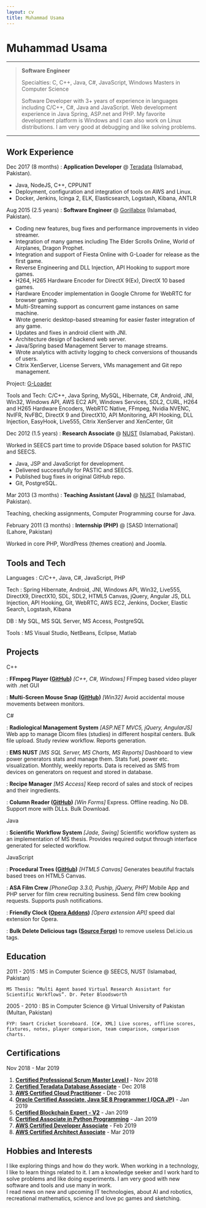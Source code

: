 ```yaml
---
layout: cv
title: Muhammad Usama
---
```


Muhammad Usama
=========================

----
>  **Software Engineer**
> 
>  Specialties: C, C++, Java, C#, JavaScript, Windows
>  Masters in Computer Science 
> 
> Software Developer with 3+ years of experience in languages including C/C++, C#, Java and JavaScript. Web development experience in Java Spring, ASP.net and PHP. My favorite development platform is Windows and I can also work on Linux distributions. I am very good at debugging and like solving problems.

----

Work Experience
--------------------

Dec 2017 
(8 months)
: **Application Developer** @ [Teradata](https://www.teradata.com/) (Islamabad, Pakistan).  
  
  - Java, NodeJS, C++, CPPUNIT
  -	Deployment, configuration and integration of tools on AWS and Linux. 
  -	Docker, Jenkins, Icinga 2, ELK, Elasticsearch, Logstash, Kibana, ANTLR


Aug 2015 
(2.5 years)
: **Software Engineer** @ [Gorillabox](https://www.gorillabox.net/) (Islamabad, Pakistan).  
  
  - Coding new features, bug fixes and performance improvements in video streamer.
  - Integration of many games including The Elder Scrolls Online, World of Airplanes, Dragon Prophet.
  - Integration and support of Fiesta Online with G-Loader for release as the first game.
  - Reverse Engineering and DLL Injection, API Hooking to support more games.
  - H264, H265 Hardware Encoder for DirectX 9(Ex), DirectX 10 based games.
  - Hardware Encoder implementation in Google Chrome for WebRTC for browser gaming.
  - Multi-Streaming support as concurrent game instances on same machine.
  - Wrote generic desktop-based streaming for easier faster integration of any game.
  - Updates and fixes in android client with JNI.
  - Architecture design of backend web server.
  - Java/Spring based Management Server to manage streams.
  - Wrote analytics with activity logging to check conversions of thousands of users.
  - Citrix XenServer, License Servers, VMs management and Git repo management.
  
  Project: [G-Loader](https://en.gamigo.com/corporate/gamigo-games/gorillabox-brings-its-successful-g-loader-technology-to-the-us-market-in-time-for-game-connection/)

  Tools and Tech: 
  C/C++, Java Spring, MySQL, Hibernate, C#, Android, JNI, Win32, Windows API, AWS EC2 API, Windows Services, SDL2, CURL, H264 and H265 Hardware Encoders, WebRTC Native, FFmpeg, Nvidia NVENC, NvIFR, NvFBC, DirectX 9 and DirectX10, API Monitoring, API Hooking, DLL Injection, EasyHook, Live555, Citrix XenServer and XenCenter, Git


Dec 2012 
(1.5 years)
: **Research Associate** @ [NUST](http://seecs.nust.edu.pk/) (Islamabad, Pakistan).

  Worked in SEECS part time to provide DSpace based solution for PASTIC and SEECS. 
  -  Java, JSP and JavaScript for development. 
  -  Delivered successfully for PASTIC and SEECS. 
  -  Published bug fixes in original GitHub repo. 
  -  Git, PostgreSQL.


Mar 2013 
(3 months)
: **Teaching Assistant (Java)** @ [NUST](http://seecs.nust.edu.pk/) (Islamabad, Pakistan).

  Teaching, checking assignments, Computer Programming course for Java. 
    

February 2011 
(3 months) 
: **Internship (PHP)** @ [SASD International] (Lahore, Pakistan)

  Worked in core PHP, WordPress (themes creation) and Joomla.


Tools and Tech
--------------

Languages
: C/C++, Java, C#, JavaScript, PHP 

Tech
: Spring Hibernate, Android, JNI, Windows API, Win32, Live555, DirectX9, DirectX10, SDL, SDL2, HTML5 Canvas, jQuery, Angular JS, DLL Injection, API Hooking, Git, WebRTC, AWS EC2, Jenkins, Docker, Elastic Search, Logstash, Kibana

DB
: My SQL, MS SQL Server, MS Access, PostgreSQL 

Tools
: MS Visual Studio, NetBeans, Eclipse, Matlab 
    

Projects
--------
C++ 

: **FFmpeg Player ([GitHub](https://github.com/SMUsamaShah/FFmpegCapturePlayer))** *[C++, C#, Windows]* FFmpeg based video player with .net GUI

: **Multi-Screen Mouse Snap ([GitHub](https://github.com/SMUsamaShah/WindowsMultiscreenMouseSnap))** *[Win32]* Avoid accidental mouse movements between monitors. 

C# 

: **Radiological Management System** *[ASP.NET MVC5, jQuery, AngularJS]* Web app to manage Dicom files (studies) in different hospital centers. Bulk file upload. Study review workflow. Reports generation.

: **EMS NUST** *[MS SQL Server, MS Charts, MS Reports]* Dashboard to view power generators stats and manage them. Stats fuel, power etc. visualization. Monthly, weekly reports. Data is received as SMS from devices on generators on request and stored in database. 

: **Recipe Manager**  *[MS Access]* Keep record of sales and stock of recipes and their ingredients. 

: **Column Reader ([GitHub](https://github.com/SMUsamaShah/UrduColumnsReader))** *[Win Forms]* Express. Offline reading. No DB. Support more with DLLs. Bulk Download.

Java 

: **Scientific Workflow System**  *[Jade, Swing]* Scientific workflow system as an implementation of MS thesis. Provides required output through interface generated for selected workflow. 

JavaScript

: **Procedural Trees ([GitHub](https://github.com/SMUsamaShah/ProceduralTrees))** *[HTML5 Canvas]* Generates beautiful fractals based trees on HTML5 Canvas. 

: **ASA Film Crew** *[PhoneGap 3.3.0, Puship, jQuery, PHP]* Mobile App and PHP server for film crew recruiting business. Send film crew booking requests. Supports push notifications. 

: **Friendly Clock ([Opera Addons](https://addons.opera.com/en/extensions/details/friendly-clock-speed-dial-extension-analog/))** *[Opera extension API]* speed dial extension for Opera. 

: **Bulk Delete Delicious tags ([Source Forge](https://sourceforge.net/p/bulkdeletedelic/wiki/Home/))** to remove useless Del.icio.us tags.

Education
---------

2011 - 2015
: MS in Computer Science @ SEECS, NUST (Islamabad, Pakistan)

    MS Thesis: “Multi Agent based Virtual Research Assistant for Scientific Workflows”. Dr. Peter Bloodsworth

2005 - 2010
: BS in Computer Science @ Virtual University of Pakistan (Multan, Pakistan)

    FYP: Smart Cricket Scoreboard. [C#, XML] Live scores, offline scores, fixtures, notes, player comparison, team comparison, comparison charts.

Certifications
--------------

Nov 2018 - Mar 2019

 1. **[Certified Professional Scrum Master Level I](https://www.scrum.org/user/418093)** - Nov 2018
 2. **[Certified Teradata Database Associate](https://www.youracclaim.com/badges/05ecd41b-9e04-4578-a3ca-e0fa2ed5d139/linked_in_profile)** - Dec 2018
 3. **[AWS Certified Cloud Practitioner](https://www.certmetrics.com/amazon/public/badge.aspx?i=9&t=c&d=2018-12-12&ci=AWS00675761)** - Dec 2018
 4. **[Oracle Certified Associate, Java SE 8 Programmer I (OCA JP)](https://www.youracclaim.com/badges/75dbad93-d202-4096-8386-7f32d0bac43b/linked_in_profile)** - Jan 2019
 5. **[Certified Blockchain Expert - V2](https://www.credential.net/i08pekyn)** - Jan 2019
 6. **[Certified Associate in Python Programming](https://edu.openedg.org/certificates/verify/YoCN.Bwr9.fDC3)** - Jan 2019
 7. **[AWS Certified Developer Associate](https://www.certmetrics.com/amazon/public/badge.aspx?i=2&t=c&d=2019-02-22&ci=AWS00675761)** - Feb 2019
 8. **[AWS Certified Architect Associate](https://www.certmetrics.com/amazon/public/badge.aspx?i=2&t=c&d=2019-02-22&ci=AWS00675761)** - Mar 2019

Hobbies and Interests
---------------------

I like exploring things and how do they work. When working in a technology, I like to learn things related to it. I am a knowledge seeker and I work hard to solve problems and like doing experiments. I am very good with new software and tools and use many in work.  
I read news on new and upcoming IT technologies, about AI and robotics, recreational mathematics, science and love pc games and sketching. 
